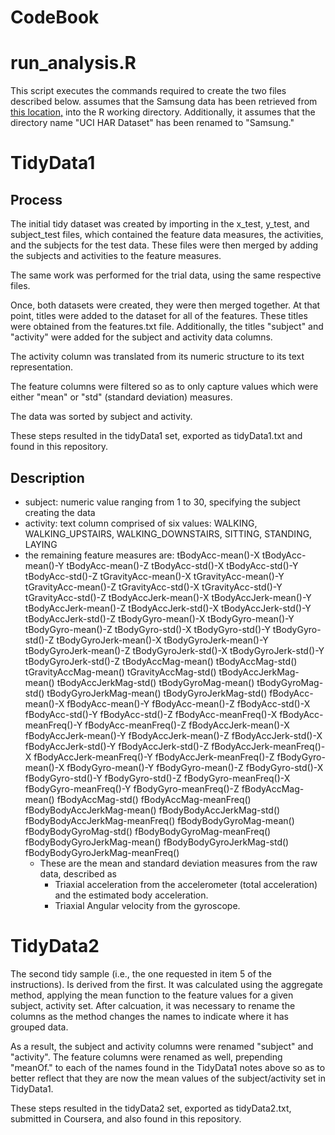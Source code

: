 # CodeBook #

# run_analysis.R #

This script executes the commands required to create the two files described below.  assumes that the Samsung data has been retrieved from [this location,](https://d396qusza40orc.cloudfront.net/getdata%2Fprojectfiles%2FUCI%20HAR%20Dataset.zip) into the R working directory.  Additionally, it assumes that the directory name "UCI HAR Dataset" has been renamed to "Samsung."

# TidyData1

## Process ##

The initial tidy dataset was created by importing in the x_test, y_test, and subject_test files, which contained the feature data measures, the activities, and the subjects for the test data.  These files were then merged by adding the subjects and activities to the feature measures.

The same work was performed for the trial data, using the same respective files.

Once, both datasets were created, they were then merged together.  At that point, titles were added to the dataset for all of the features.  These titles were obtained from the features.txt file.  Additionally, the titles "subject" and "activity" were added for the subject and activity data columns.

The activity column was translated from its numeric structure to its text representation.

The feature columns were filtered so as to only capture values which were either "mean" or "std" (standard deviation) measures.

The data was sorted by subject and activity.

These steps resulted in the tidyData1 set, exported as tidyData1.txt and found in this repository.

## Description ##

* subject:  numeric value ranging from 1 to 30, specifying the subject creating the data
* activity:  text column comprised of six values:  WALKING, WALKING\_UPSTAIRS, WALKING\_DOWNSTAIRS, SITTING, STANDING, LAYING
* the remaining feature measures are:  tBodyAcc-mean()-X	tBodyAcc-mean()-Y	tBodyAcc-mean()-Z	tBodyAcc-std()-X	tBodyAcc-std()-Y	tBodyAcc-std()-Z	tGravityAcc-mean()-X	tGravityAcc-mean()-Y	tGravityAcc-mean()-Z	tGravityAcc-std()-X	tGravityAcc-std()-Y	tGravityAcc-std()-Z	tBodyAccJerk-mean()-X	tBodyAccJerk-mean()-Y	tBodyAccJerk-mean()-Z	tBodyAccJerk-std()-X	tBodyAccJerk-std()-Y	tBodyAccJerk-std()-Z	tBodyGyro-mean()-X	tBodyGyro-mean()-Y	tBodyGyro-mean()-Z	tBodyGyro-std()-X	tBodyGyro-std()-Y	tBodyGyro-std()-Z	tBodyGyroJerk-mean()-X	tBodyGyroJerk-mean()-Y	tBodyGyroJerk-mean()-Z	tBodyGyroJerk-std()-X	tBodyGyroJerk-std()-Y	tBodyGyroJerk-std()-Z	tBodyAccMag-mean()	tBodyAccMag-std()	tGravityAccMag-mean()	tGravityAccMag-std()	tBodyAccJerkMag-mean()	tBodyAccJerkMag-std()	tBodyGyroMag-mean()	tBodyGyroMag-std()	tBodyGyroJerkMag-mean()	tBodyGyroJerkMag-std()	fBodyAcc-mean()-X	fBodyAcc-mean()-Y	fBodyAcc-mean()-Z	fBodyAcc-std()-X	fBodyAcc-std()-Y	fBodyAcc-std()-Z	fBodyAcc-meanFreq()-X	fBodyAcc-meanFreq()-Y	fBodyAcc-meanFreq()-Z	fBodyAccJerk-mean()-X	fBodyAccJerk-mean()-Y	fBodyAccJerk-mean()-Z	fBodyAccJerk-std()-X	fBodyAccJerk-std()-Y	fBodyAccJerk-std()-Z	fBodyAccJerk-meanFreq()-X	fBodyAccJerk-meanFreq()-Y	fBodyAccJerk-meanFreq()-Z	fBodyGyro-mean()-X	fBodyGyro-mean()-Y	fBodyGyro-mean()-Z	fBodyGyro-std()-X	fBodyGyro-std()-Y	fBodyGyro-std()-Z	fBodyGyro-meanFreq()-X	fBodyGyro-meanFreq()-Y	fBodyGyro-meanFreq()-Z	fBodyAccMag-mean()	fBodyAccMag-std()	fBodyAccMag-meanFreq()	fBodyBodyAccJerkMag-mean()	fBodyBodyAccJerkMag-std()	fBodyBodyAccJerkMag-meanFreq()	fBodyBodyGyroMag-mean()	fBodyBodyGyroMag-std()	fBodyBodyGyroMag-meanFreq()	fBodyBodyGyroJerkMag-mean()	fBodyBodyGyroJerkMag-std()	fBodyBodyGyroJerkMag-meanFreq()
	* These are the mean and standard deviation measures from the raw data, described as 
		* Triaxial acceleration from the accelerometer (total acceleration) and the estimated body acceleration.
		- Triaxial Angular velocity from the gyroscope. 


 
# TidyData2

The second tidy sample (i.e., the one requested in item 5 of the instructions).  Is derived from the first.  It was calculated using the aggregate method, applying the mean function to the feature values for a given subject, activity set.  After calcuation, it was necessary to rename the columns as the method changes the names to indicate where it has grouped data.  

As a result, the subject and activity columns were renamed "subject" and "activity".  The feature columns were renamed as well, prepending "meanOf." to each of the names found in the TidyData1 notes above so as to better reflect that they are now the mean values of the subject/activity set in TidyData1.

These steps resulted in the tidyData2 set, exported as tidyData2.txt, submitted in Coursera, and also found in this repository. 

